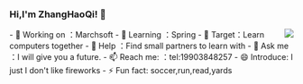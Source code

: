 ### Hi,I'm ZhangHaoQi! 👋


<!-- **Zhang-HaoQi/Zhang-HaoQi** is a ✨ _special_ ✨ repository because its `README.md` (this file) appears on your GitHub profile.

Here are some ideas to get you started: -->
<img align="right" src="https://github-readme-stats.vercel.app/api?username=Zhang-HaoQi&show_icons=true&icon_color=CE1D2D&text_color=718096&bg_color=ffffff&hide_title=true" />
- 🔭 Working on ：Marchsoft
- 🌱 Learning ：Spring
- 👯 Target：Learn computers together
- 🤔 Help ：Find small partners to learn with
- 💬 Ask me ：I will give you a future.
- 📫 Reach me: ：tel:19903848257
- 😄 Introduce: I just I don't like fireworks 
- ⚡ Fun fact: soccer,run,read,yards

